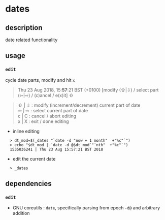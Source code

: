 # dates

## description
date related functionality

## usage
### `edit`
cycle date parts, modify and hit `x`
> Thu 23 Aug 2018, 15:**57**:21 BST (+0100) [modify (⇧|⇩) / select part (⇦|⇨) / \(c\)ancel / e\(x\)it] ⇧

>⇧ | ⇩  : modify (increment/decrement) current part of date  
>⇦ | ⇨  : select current part of date  
>c | C  : cancel / abort editing  
>x | X  : exit / done editing  

- inline editing
```
  > dt_mod=$(_dates "`date -d "now + 1 month"  +"%c"`")
  > echo "$dt_mod | `date -d @$dt_mod`"`nth"  +"%c"`")
  1535036241 | Thu 23 Aug 15:57:21 BST 2018
```
- edit the current date
```
  > _dates
```

## dependencies
### `edit`
- GNU coreutils  : `date`, specifically parsing from epoch `-d@` and arbitrary addition

